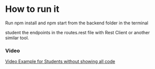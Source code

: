 # How to run it

Run npm install and npm start from the backend folder in the terminal

student the endpoints in the routes.rest file with Rest Client or another similar tool.

### Video

[Video Example for Students without showing all code](https://youtu.be/0iVptecZ0-E)
